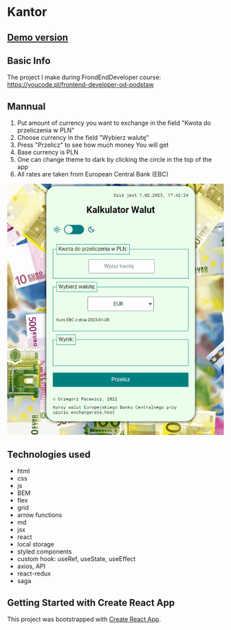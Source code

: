 # Kantor

## [Demo version](https://grzegorzpacewicz.github.io/currency-conventer/)

## Basic Info

The project I make during FrondEndDeveloper course: https://youcode.pl/frontend-developer-od-podstaw

## Mannual

1. Put amount of currency you want to exchange in the field "Kwota do przeliczenia w PLN"
2. Choose currency in the field "Wybierz walutę"
3. Press "Przelicz" to see how much money You will get
4. Base currency is PLN
5. One can change theme to dark by clicking the circle in the top of the app
6. All rates are taken from European Central Bank (EBC)

![Demonstration](/animation.gif)

## Technologies used

- html
- css
- js
- BEM
- flex
- grid
- arrow functions
- md
- jsx
- react
- local storage
- styled components
- custom hook: useRef, useState, useEffect
- axios, API
- react-redux
- saga

## Getting Started with Create React App

This project was bootstrapped with [Create React App](https://github.com/facebook/create-react-app).
